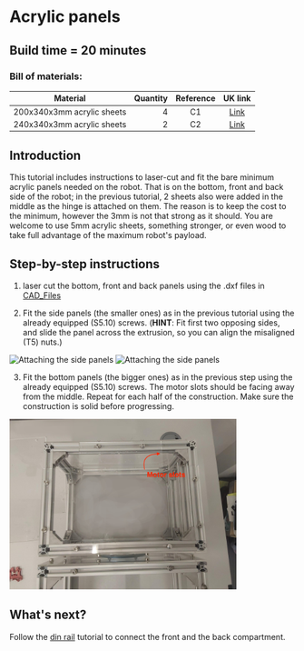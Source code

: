 # Acrylic panels

## Build time = 20 minutes

### Bill of materials:

| Material                         | Quantity | Reference | UK link |
| ---------------------------------|---------:|:---------:|:-------:|
| 200x340x3mm acrylic sheets | 4 | C1 | [Link](https://www.acrylicsheetcuttosize.co.uk/product/clear-acrylic-sheet/) |
| 240x340x3mm acrylic sheets | 2 | C2 | [Link](https://www.acrylicsheetcuttosize.co.uk/product/clear-acrylic-sheet/) |


## Introduction

This tutorial includes instructions to laser-cut and fit the bare minimum acrylic panels needed on the robot. That is on the bottom, front and back side of the robot; in the previous tutorial, 2 sheets also were added in the middle as the hinge is attached on them. The reason is to keep the cost to the minimum, however the 3mm is not that strong as it should. You are welcome to use 5mm acrylic sheets, something stronger, or even wood to take full advantage of the maximum robot's payload.


## Step-by-step instructions

1. laser cut the bottom, front and back panels using the .dxf files in [CAD_Files](../../Documentation/CAD_Files/README.md)

2. Fit the side panels (the smaller ones) as in the previous tutorial using the already equipped (S5.10) screws. (**HINT**: Fit first two opposing sides, and slide the panel across the extrusion, so you can align the misaligned (T5) nuts.)

<p float="center">
  <img src="../../Documentation/Images/front_back_panels_1.jpeg" title="Attaching the side panels" width="400"/>
  <img src="../../Documentation/Images/front_back_panels_2.png" title="Attaching the side panels" width="400"/>
</p>

3. Fit the bottom panels (the bigger ones) as in the previous step using the already equipped (S5.10) screws. The motor slots should be facing away from the middle. Repeat for each half of the construction. Make sure the construction is solid before progressing.

<p float="center">
  <img src="../../Documentation/Images/bottom_panels_2.jpeg" title="Attaching the bottom panels" width="400"/>
</p>


## What's next?

Follow the [din rail](./din_rail.md) tutorial to connect the front and the back compartment.
